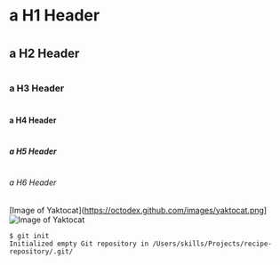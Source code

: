 # <h1> a H1 Header
# <h2> a H2 Header
# <h3> a H3 Header
# <h4> a H4 Header
# <h5> a H5 Header
# <h6> a H6 Header
[Image of Yaktocat](https://octodex.github.com/images/yaktocat.png]
![Image of Yaktocat](https://octodex.github.com/images/yaktocat.png)
```
$ git init
Initialized empty Git repository in /Users/skills/Projects/recipe-repository/.git/
```
